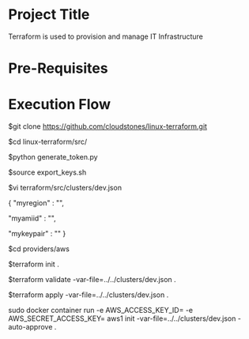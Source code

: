 Project Title
=====================
Terraform is used to provision and manage IT Infrastructure

Pre-Requisites
============================



Execution Flow
=====================

$git clone https://github.com/cloudstones/linux-terraform.git

$cd linux-terraform/src/

$python generate_token.py

$source export_keys.sh

$vi terraform/src/clusters/dev.json

{
"myregion" : "",

"myamiid" : "",
  
"mykeypair" : ""
}

$cd providers/aws

$terraform init .

$terraform validate -var-file=../../clusters/dev.json .

$terraform apply -var-file=../../clusters/dev.json .


sudo docker container run -e AWS_ACCESS_KEY_ID= -e AWS_SECRET_ACCESS_KEY=   aws1 init -var-file=../../clusters/dev.json -auto-approve .
